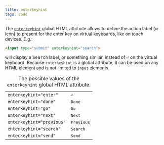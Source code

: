 ```yaml
---
title: enterkeyhint
tags: code
---
```

The [`enterkeyhint`](https://developer.mozilla.org/en-US/docs/Web/HTML/Global_attributes/enterkeyhint) global HTML attribute allows to define the action label (or icon) to present for the enter key on virtual keyboards, like on touch devices. E.g.: 

```html
<input type="submit" enterkeyhint="search">
``` 

will display a <kbd>Search</kbd> label, or something similar, instead of <kbd>⏎</kbd> on the virtual keyboard. Because `enterkeyhint` is a global attribute, it can be used on any HTML element and is not limited to `input` elements.

<table>
<caption>The possible values of the <code>enterkeyhint</code> global HTML attribute.</caption>
<tr><td><code>enterkeyhint="enter"</code></td><td><kbd>⏎</kbd></td></tr>
<tr><td><code>enterkeyhint="done"</code></td><td><kbd>Done</kbd></td></tr>
<tr><td><code>enterkeyhint="go"</code></td><td><kbd>Go</kbd></td></tr>
<tr><td><code>enterkeyhint="next"</code></td><td><kbd>Next</kbd></td></tr>
<tr><td><code>enterkeyhint="previous"</code></td><td><kbd>Previous</kbd></td></tr>
<tr><td><code>enterkeyhint="search"</code></td><td><kbd>Search</kbd></td></tr>
<tr><td><code>enterkeyhint="send"</code></td><td><kbd>Send</kbd></td></tr>
</table>
